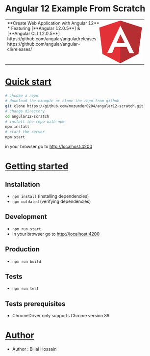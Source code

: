 # Angular 12 Example From Scratch

<table>
<tr>
<td>
  <a href="https://mozumder0204.github.io/billal.hossain/" target="_blank">
    <img src="src/assets/images/angular.png" align="right"
    alt="Angular 12 Example Scratch" width="140" height="140">
  </a>
**Create Web Application with Angular 12** </br>
* Featuring [**Angular 12.0.5**] & [**Angular CLI 12.0.5**] </br>
https://github.com/angular/angular/releases </br>
https://github.com/angular/angular-cli/releases/
</td>
</tr>
</table>

# [Quick start](#quick-start)

```bash
# choose a repo
# download the example or clone the repo from github
git clone https://github.com/mozumder0204/angular12-scratch.git
# change directory
cd angular12-scratch
# install the repo with npm
npm install
# start the server
npm start
```

in your browser go to [http://localhost:4200](http://localhost:4200)

# [Getting started](#getting-started)

## Installation

- `npm install` (installing dependencies)
- `npm outdated` (verifying dependencies)

## Development

- `npm run start`
- in your browser go to [http://localhost:4200](http://localhost:4200)

## Production

- `npm run build`

## Tests

- `npm run test`

## Tests prerequisites

- ChromeDriver only supports Chrome version 89

# [Author](#author)

- Author : Billal Hossain
